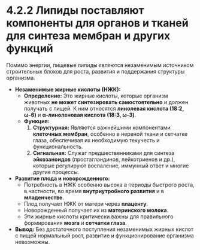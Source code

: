 # 4.2.2 Липиды поставляют компоненты для органов и тканей для синтеза мембран и других функций

Помимо энергии, пищевые липиды являются незаменимым источником строительных блоков для роста, развития и поддержания структуры организма.

*   **Незаменимые жирные кислоты (НЖК):**
    *   **Определение:** Это жирные кислоты, которые организм животных **не может синтезировать самостоятельно** и должен получать с пищей. К ним относятся **линолевая кислота (18:2, ω-6)** и **α-линоленовая кислота (18:3, ω-3)**.
    *   **Функция:**
        1.  **Структурная:** Являются важнейшими компонентами **клеточных мембран**, особенно в нервной ткани и сетчатке глаза, обеспечивая их необходимую текучесть и функциональность.
        2.  **Сигнальная:** Служат предшественниками для синтеза **эйкозаноидов** (простагландинов, лейкотриенов и др.), которые регулируют воспаление, иммунный ответ и многие другие процессы.
*   **Развитие плода и новорожденного:**
    *   Потребность в НЖК особенно высока в периоды быстрого роста, в частности, во время **внутриутробного развития** и в **младенчестве**.
    *   Плод получает НЖК от матери через **плаценту**.
    *   Новорожденный получает их из **материнского молока**.
    *   Эти жирные кислоты критически важны для правильного формирования **мозга** и **сетчатки глаза**.
*   **Вывод:** Без достаточного поступления незаменимых жирных кислот с пищей нормальный рост, развитие и функционирование организма невозможны.
